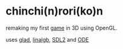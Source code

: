 # chinchi(n)rori(ko)n
remaking my first [game](https://gist.github.com/takeiteasy/02c859776f81bc5be56f1583be615b3c) in 3D using OpenGL.

uses [glad](https://github.com/Dav1dde/glad), [linalgb](https://github.com/ElArtista/Macu/blob/master/include/linalgb.h), [SDL2](https://www.libsdl.org/) and [ODE](http://www.ode.org/)
